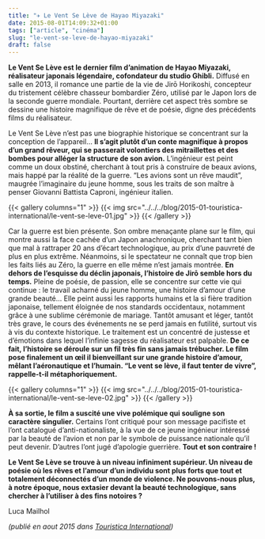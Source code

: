 ```yaml
---
title: "✈️ Le Vent Se Lève de Hayao Miyazaki"
date: 2015-08-01T14:09:32+01:00
tags: ["article", "cinéma"]
slug: "le-vent-se-leve-de-hayao-miyazaki"
draft: false
---
```


**Le Vent Se Lève est le dernier film d’animation de Hayao Miyazaki, réalisateur japonais légendaire, cofondateur du studio Ghibli.** Diffusé en salle en 2013, il romance une partie de la vie de Jirō Horikoshi, concepteur du tristement célèbre chasseur bombardier Zéro, utilisé par le Japon lors de la seconde guerre mondiale. Pourtant, derrière cet aspect très sombre se dessine une histoire magnifique de rêve et de poésie, digne des précédents films du réalisateur.

Le Vent Se Lève n’est pas une biographie historique se concentrant sur la conception de l’appareil… **Il s’agit plutôt d’un conte magnifique à propos d’un grand rêveur, qui se passerait volontiers des mitraillettes et des bombes pour alléger la structure de son avion.** L’ingénieur est peint comme un doux obstiné, cherchant à tout pris à construire de beaux avions, mais happé par la réalité de la guerre. “Les avions sont un rêve maudit”, maugrée l’imaginaire du jeune homme, sous les traits de son maître à penser Giovanni Battista Caproni, ingénieur italien.

{{< gallery columns="1" >}}
  {{< img src="../../../blog/2015-01-touristica-international/le-vent-se-leve-01.jpg" >}}
{{< /gallery >}}

Car la guerre est bien présente. Son ombre menaçante plane sur le film, qui montre aussi la face cachée d’un Japon anachronique, cherchant tant bien que mal à rattraper 20 ans d’écart technologique, au prix d’une pauvreté de plus en plus extrême. Néanmoins, si le spectateur ne connaît que trop bien les faits liés au Zéro, la guerre en elle même n’est jamais montrée. **En dehors de l’esquisse du déclin japonais, l’histoire de Jirō semble hors du temps.** Pleine de poésie, de passion, elle se concentre sur cette vie qui continue : le travail acharné du jeune homme, une histoire d’amour d’une grande beauté… Elle peint aussi les rapports humains et la si fière tradition japonaise, tellement éloignée de nos standards occidentaux, notamment grâce à une sublime cérémonie de mariage. Tantôt amusant et léger, tantôt très grave, le cours des événements ne se perd jamais en futilité, surtout vis à vis du contexte historique. Le traitement est un concentré de justesse et d’émotions dans lequel l’infinie sagesse du réalisateur est palpable. **De ce fait, l’histoire se déroule sur un fil très fin sans jamais trébucher. Le film pose finalement un œil il bienveillant sur une grande histoire d’amour, mêlant l’aéronautique et l’humain. “Le vent se lève, il faut tenter de vivre”, rappelle-t-il métaphoriquement.**

{{< gallery columns="1" >}}
  {{< img src="../../../blog/2015-01-touristica-international/le-vent-se-leve-02.jpg" >}}
{{< /gallery >}}

**À sa sortie, le film a suscité une vive polémique qui souligne son caractère singulier.** Certains l’ont critiqué pour son message pacifiste et l’ont catalogué d’anti-nationaliste, à la vue de ce jeune ingénieur intéressé par la beauté de l’avion et non par le symbole de puissance nationale qu’il peut devenir. D’autres l’ont jugé d’apologie guerrière. **Tout et son contraire !**

**Le Vent Se Lève se trouve à un niveau infiniment supérieur. Un niveau de poésie où les rêves et l’amour d’un individu sont plus forts que tout et totalement déconnectés d’un monde de violence. Ne pouvons-nous plus, à notre époque, nous extasier devant la beauté technologique, sans chercher à l’utiliser à des fins notoires ?**

Luca Mailhol

*(publié en aout 2015 dans [Touristica International](https://fr.calameo.com/read/000722691857fcd98fa6d))*
